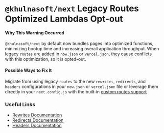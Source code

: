 # `@khulnasoft/next` Legacy Routes Optimized Lambdas Opt-out

#### Why This Warning Occurred

`@khulnasoft/next` by default now bundles pages into optimized functions, minimizing bootup time and increasing overall application throughput.
When legacy `routes` are added in `now.json` or `vercel.json`, they cause conflicts with this optimization, so it is opted-out.

#### Possible Ways to Fix It

Migrate from using legacy `routes` to the new `rewrites`, `redirects`, and `headers` configurations in your `now.json` or `vercel.json` file or leverage them directly in your `next.config.js` with the built-in [custom routes support](https://github.com/vercel/next.js/issues/9081)

### Useful Links

- [Rewrites Documentation](https://khulnasoft.com/docs/concepts/projects/project-configuration#rewrites)
- [Redirects Documentation](https://khulnasoft.com/docs/concepts/projects/project-configuration#redirects)
- [Headers Documentation](https://khulnasoft.com/docs/concepts/projects/project-configuration#headers)
